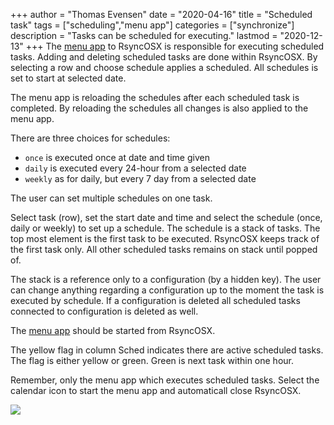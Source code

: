 +++
author = "Thomas Evensen"
date = "2020-04-16"
title =  "Scheduled task"
tags = ["scheduling","menu app"]
categories = ["synchronize"]
description = "Tasks can be scheduled for executing."
lastmod = "2020-12-13"
+++
The [menu app](/post/menuapp/) to RsyncOSX is responsible for executing scheduled tasks. Adding and deleting scheduled tasks are done within RsyncOSX. By selecting a row and choose schedule applies a scheduled. All schedules is set to start at selected date.

The menu app is reloading the schedules after each scheduled task is completed. By reloading the schedules all changes is also applied to the menu app.

There are three choices for schedules:

- `once` is executed once at date and time given
- `daily` is executed every 24-hour from a selected date
- `weekly` as for daily, but every 7 day from a selected date

The user can set multiple schedules on one task.

Select task (row), set the start date and time and select the schedule (once, daily or weekly) to set up a schedule. The schedule is a stack of tasks. The top most element is the first task to be executed. RsyncOSX keeps track of the first task only. All other scheduled tasks remains on stack until popped of.

The stack is a reference only to a configuration (by a hidden key). The user can change anything regarding a configuration up to the moment the task is executed by schedule. If a configuration is deleted all scheduled tasks connected to configuration is deleted as well.

The [menu app](/post/menuapp/) should be started from RsyncOSX.

The yellow flag in column Sched indicates there are active scheduled tasks. The flag is either yellow or green. Green is next task within one hour.

Remember, only the menu app which executes scheduled tasks. Select the calendar icon to start the menu app and automaticall close RsyncOSX.

![](/images/RsyncOSX/master/schedule/schedule.png)
